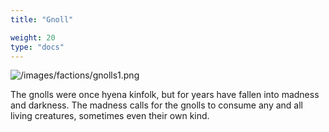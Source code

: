 ```yaml
---
title: "Gnoll"

weight: 20
type: "docs"
---
```


![/images/factions/gnolls1.png](/images/factions/gnolls1.png)

The gnolls were once hyena kinfolk, but for years have fallen into madness and darkness. The madness calls for the gnolls to consume any and all living creatures, sometimes even their own kind. 